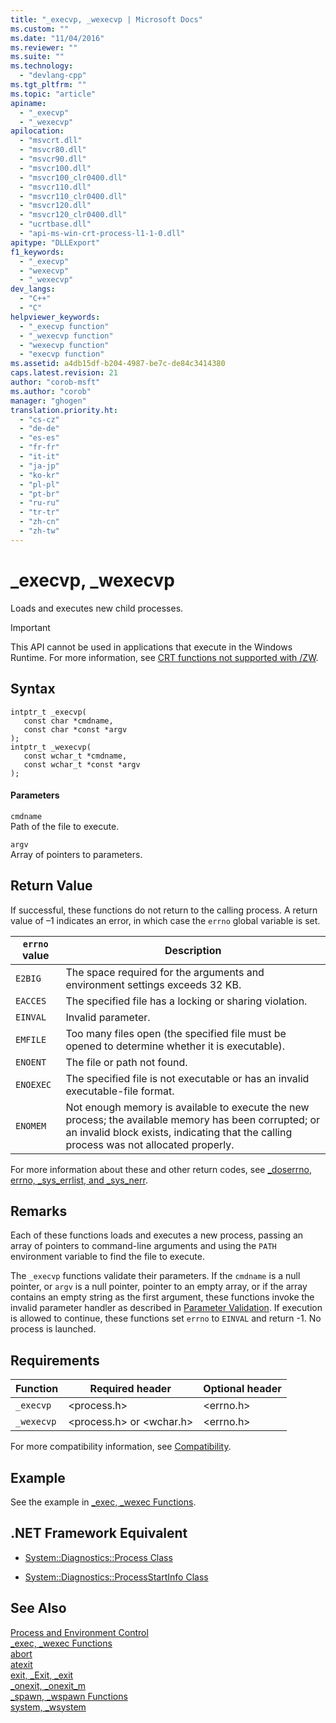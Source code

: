 ```yaml
---
title: "_execvp, _wexecvp | Microsoft Docs"
ms.custom: ""
ms.date: "11/04/2016"
ms.reviewer: ""
ms.suite: ""
ms.technology: 
  - "devlang-cpp"
ms.tgt_pltfrm: ""
ms.topic: "article"
apiname: 
  - "_execvp"
  - "_wexecvp"
apilocation: 
  - "msvcrt.dll"
  - "msvcr80.dll"
  - "msvcr90.dll"
  - "msvcr100.dll"
  - "msvcr100_clr0400.dll"
  - "msvcr110.dll"
  - "msvcr110_clr0400.dll"
  - "msvcr120.dll"
  - "msvcr120_clr0400.dll"
  - "ucrtbase.dll"
  - "api-ms-win-crt-process-l1-1-0.dll"
apitype: "DLLExport"
f1_keywords: 
  - "_execvp"
  - "wexecvp"
  - "_wexecvp"
dev_langs: 
  - "C++"
  - "C"
helpviewer_keywords: 
  - "_execvp function"
  - "_wexecvp function"
  - "wexecvp function"
  - "execvp function"
ms.assetid: a4db15df-b204-4987-be7c-de84c3414380
caps.latest.revision: 21
author: "corob-msft"
ms.author: "corob"
manager: "ghogen"
translation.priority.ht: 
  - "cs-cz"
  - "de-de"
  - "es-es"
  - "fr-fr"
  - "it-it"
  - "ja-jp"
  - "ko-kr"
  - "pl-pl"
  - "pt-br"
  - "ru-ru"
  - "tr-tr"
  - "zh-cn"
  - "zh-tw"
---
```

# _execvp, _wexecvp
Loads and executes new child processes.  
  
> [!IMPORTANT]
>  This API cannot be used in applications that execute in the Windows Runtime. For more information, see [CRT functions not supported with /ZW](http://msdn.microsoft.com/library/windows/apps/jj606124.aspx).  
  
## Syntax  
  
```  
intptr_t _execvp(   
   const char *cmdname,  
   const char *const *argv   
);  
intptr_t _wexecvp(   
   const wchar_t *cmdname,  
   const wchar_t *const *argv   
);  
```  
  
#### Parameters  
 `cmdname`  
 Path of the file to execute.  
  
 `argv`  
 Array of pointers to parameters.  
  
## Return Value  
 If successful, these functions do not return to the calling process. A return value of –1 indicates an error, in which case the `errno` global variable is set.  
  
|`errno` value|Description|  
|-------------------|-----------------|  
|`E2BIG`|The space required for the arguments and environment settings exceeds 32 KB.|  
|`EACCES`|The specified file has a locking or sharing violation.|  
|`EINVAL`|Invalid parameter.|  
|`EMFILE`|Too many files open (the specified file must be opened to determine whether it is executable).|  
|`ENOENT`|The file or path not found.|  
|`ENOEXEC`|The specified file is not executable or has an invalid executable-file format.|  
|`ENOMEM`|Not enough memory is available to execute the new process; the available memory has been corrupted; or an invalid block exists, indicating that the calling process was not allocated properly.|  
  
 For more information about these and other return codes, see [_doserrno, errno, _sys_errlist, and _sys_nerr](../../c-runtime-library/errno-doserrno-sys-errlist-and-sys-nerr.md).  
  
## Remarks  
 Each of these functions loads and executes a new process, passing an array of pointers to command-line arguments and using the `PATH` environment variable to find the file to execute.  
  
 The `_execvp` functions validate their parameters. If the `cmdname` is a null pointer, or `argv` is a null pointer, pointer to an empty array, or if the array contains an empty string as the first argument, these functions invoke the invalid parameter handler as described in [Parameter Validation](../../c-runtime-library/parameter-validation.md). If execution is allowed to continue, these functions set `errno` to `EINVAL` and return -1. No process is launched.  
  
## Requirements  
  
|Function|Required header|Optional header|  
|--------------|---------------------|---------------------|  
|`_execvp`|\<process.h>|\<errno.h>|  
|`_wexecvp`|\<process.h> or \<wchar.h>|\<errno.h>|  
  
 For more compatibility information, see [Compatibility](../../c-runtime-library/compatibility.md).  
  
## Example  
 See the example in [_exec, _wexec Functions](../../c-runtime-library/exec-wexec-functions.md).  
  
## .NET Framework Equivalent  
  
-   [System::Diagnostics::Process Class](https://msdn.microsoft.com/en-us/library/system.diagnostics.process.aspx)  
  
-   [System::Diagnostics::ProcessStartInfo Class](https://msdn.microsoft.com/en-us/library/system.diagnostics.processstartinfo.aspx)  
  
## See Also  
 [Process and Environment Control](../../c-runtime-library/process-and-environment-control.md)   
 [_exec, _wexec Functions](../../c-runtime-library/exec-wexec-functions.md)   
 [abort](../../c-runtime-library/reference/abort.md)   
 [atexit](../../c-runtime-library/reference/atexit.md)   
 [exit, _Exit, _exit](../../c-runtime-library/reference/exit-exit-exit.md)   
 [_onexit, _onexit_m](../../c-runtime-library/reference/onexit-onexit-m.md)   
 [_spawn, _wspawn Functions](../../c-runtime-library/spawn-wspawn-functions.md)   
 [system, _wsystem](../../c-runtime-library/reference/system-wsystem.md)